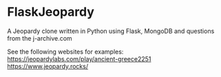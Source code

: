 # FlaskJeopardy

A Jeopardy clone written in Python using Flask, MongoDB and questions
from the j-archive.com

See the following websites for examples:
https://jeopardylabs.com/play/ancient-greece2251
https://www.jeopardy.rocks/
